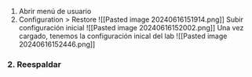 
1. Abrir menú de usuario 
2. Configuration > Restore
	 ![[Pasted image 20240616151914.png]]
	  Subir configuración inicial    ![[Pasted image 20240616152002.png]]
	  Una vez cargado, tenemos la configuración inical del lab
   ![[Pasted image 20240616152446.png]]


###  2. Reespaldar

